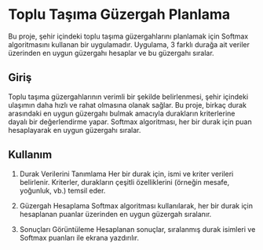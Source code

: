 # Toplu Taşıma Güzergah Planlama
Bu proje, şehir içindeki toplu taşıma güzergahlarını planlamak için Softmax algoritmasını kullanan bir uygulamadır. Uygulama, 3 farklı durağa ait veriler üzerinden en uygun güzergahı hesaplar ve bu güzergahı sıralar.

## Giriş
Toplu taşıma güzergahlarının verimli bir şekilde belirlenmesi, şehir içindeki ulaşımın daha hızlı ve rahat olmasına olanak sağlar. Bu proje, birkaç durak arasındaki en uygun güzergahı bulmak amacıyla durakların kriterlerine dayalı bir değerlendirme yapar. Softmax algoritması, her bir durak için puan hesaplayarak en uygun güzergahı sıralar.

## Kullanım
1. Durak Verilerini Tanımlama
Her bir durak için, ismi ve kriter verileri belirlenir. Kriterler, durakların çeşitli özelliklerini (örneğin mesafe, yoğunluk, vb.) temsil eder.

2. Güzergah Hesaplama
Softmax algoritması kullanılarak, her bir durak için hesaplanan puanlar üzerinden en uygun güzergah sıralanır.

3. Sonuçları Görüntüleme
Hesaplanan sonuçlar, sıralanmış durak isimleri ve Softmax puanları ile ekrana yazdırılır.
